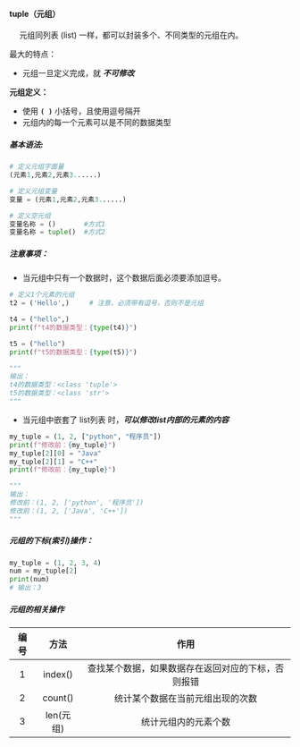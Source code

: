 #### tuple（元组）

&emsp; 元组同列表 (list) 一样，都可以封装多个、不同类型的元组在内。



最大的特点：

- 元组一旦定义完成，就	***不可修改***

**元组定义：**

- 使用 **`( )`** 小括号，且使用逗号隔开
- 元组内的每一个元素可以是不同的数据类型



##### 基本语法:

```python
# 定义元组字面量
(元素1,元素2,元素3......)

# 定义元组变量
变量 = (元素1,元素2,元素3......)

# 定义空元组
变量名称 = ()		#方式1
变量名称 = tuple()	#方式2
```

##### 注意事项：

- 当元组中只有一个数据时，这个数据后面必须要添加逗号。

```python
# 定义1个元素的元组
t2 = ('Hello',)		# 注意，必须带有逗号，否则不是元组
```

```python
t4 = ("hello",)
print(f"t4的数据类型：{type(t4)}")

t5 = ("hello")
print(f"t5的数据类型：{type(t5)}")

"""
输出：
t4的数据类型：<class 'tuple'>
t5的数据类型：<class 'str'>
"""
```

- 当元组中嵌套了	list列表	时，***可以修改list内部的元素的内容***

```python
my_tuple = (1, 2, ["python", "程序员"])
print(f"修改前：{my_tuple}")
my_tuple[2][0] = "Java"
my_tuple[2][1] = "C++"
print(f"修改前：{my_tuple}")

"""
输出：
修改前：(1, 2, ['python', '程序员'])
修改前：(1, 2, ['Java', 'C++'])
"""
```



##### 元组的下标(索引)操作：

```python
my_tuple = (1, 2, 3, 4)
num = my_tuple[2]
print(num)
# 输出：3
```



##### 元组的相关操作

| 编号 |   方法    |                        作用                        |
| :--: | :-------: | :------------------------------------------------: |
|  1   |  index()  | 查找某个数据，如果数据存在返回对应的下标，否则报错 |
|  2   |  count()  |          统计某个数据在当前元组出现的次数          |
|  3   | len(元组) |                统计元组内的元素个数                |

